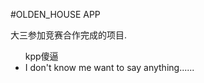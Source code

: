 #OLDEN_HOUSE APP
<p>大三参加竞赛合作完成的项目.</p>
<ul>
  kpp傻逼
  <li>I don't know me want to say anything......</ul>
</ul>
